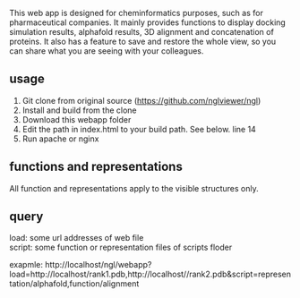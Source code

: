 This web app is designed for cheminformatics purposes, such as for pharmaceutical companies. It mainly provides functions to display docking simulation results, alphafold results, 3D alignment and concatenation of proteins. It also has a feature to save and restore the whole view, so you can share what you are seeing with your colleagues.

## usage
1. Git clone from original source (https://github.com/nglviewer/ngl)
2. Install and build from the clone
3. Download this webapp folder
4. Edit the path in index.html to your build path. See below.
   line 14 <script src="../build/js/ngl.dev.js"></script>
5. Run apache or nginx

## functions and representations
All function and representations apply to the visible structures only. 

## query
load: some url addresses of web file <br>
script: some function or representation files of scripts floder

exapmle: http://localhost/ngl/webapp?load=http://localhost/rank1.pdb,http://localhost//rank2.pdb&script=representation/alphafold,function/alignment
